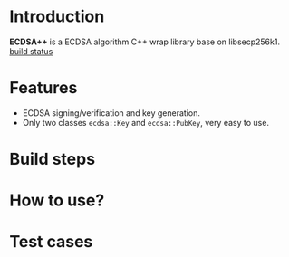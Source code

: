 # Introduction

**ECDSA++** is a ECDSA algorithm C++ wrap library base on libsecp256k1. [build status](https://travis-ci.org/gladosconn/ecdsa_cxx.svg?branch=master)

# Features

* ECDSA signing/verification and key generation.
* Only two classes `ecdsa::Key` and `ecdsa::PubKey`, very easy to use.

# Build steps

# How to use?

# Test cases

